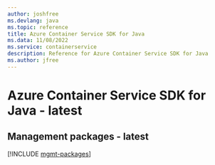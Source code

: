 ```yaml
---
author: joshfree
ms.devlang: java
ms.topic: reference
title: Azure Container Service SDK for Java
ms.data: 11/08/2022
ms.service: containerservice
description: Reference for Azure Container Service SDK for Java
ms.author: jfree
---
```

# Azure Container Service SDK for Java - latest

## Management packages - latest
[!INCLUDE [mgmt-packages](container-service-mgmt-index.md)]